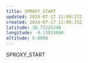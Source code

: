 ```yaml
---
title: SPROXY_START
updated: 2024-07-17 11:09:17Z
created: 2024-07-17 11:09:15Z
latitude: 38.72225240
longitude: -9.13933660
altitude: 0.0000
---
```


SPROXY_START